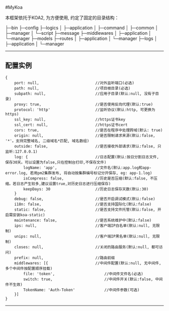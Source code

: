 #MyKoa

本框架依托于KOA2, 为方便使用, 约定了固定的目录结构：

├─bin
├─config
├─logics
│  ├─application
│  ├─command
│  ├─common
│  ├─manager
│  └─script
├─message
├─middlewares
│  ├─application
│  └─manager
├─models
├─routes
│  ├─application
│  └─manager
├─logs
│  ├─application
│  └─manager

*****************************************************************
## 配置实例

```
{
    port: null,                         //对外监听端口(必选)
    path: null,                         //项目根目录(必选)
    subpath: null,                      //应用子目录(默认:null, 没有子目录)
    proxy: true,                        //是否使用反向代理(默认:true)
    protocol: 'http'                    //监听协议(默认:http, 可更换为https)
    ssl_key: null,                      //https证书key
    ssl_cert: null,                     //https证书cert
    cors: true,                         //是否在程序中处理跨域(默认: true)
    origin: null,                       //是否限制请求来源(默认:false, '*'。支持完整域名, 二级域名*匹配, 域名数组)
    outside: false,                     //是否接收外部请求(默认:false, 只监听:127.0.0.1)
    log: {                              //日志配置(默认:按日分割日志文件, 保存30天。可以设置为false,只在控制台打印,不保存文件)
        logName: 'app',                 //文件名(默认:app.log和app-error.log, 若用pm2集群发布, 将自动按集群编号标记分开保存, eg: app-1.log)
        isCompress: false,              //历史是否压缩(默认:false, 不压缩。若日志产生较多,建议设置true,对历史日志进行压缩保存)
        keepDays: 30                    //历史日志保存天数(默认:30)
    }
    debug: false,                       //是否开启调试模式(默认:false)
    i18n: false,                        //是否支持国际化(默认:false)
    static: false,                      //是否支持文件托管(默认:false, 开启需安装koa-static)
    maintenance: false,                 //是否系统维护中(默认:false)
    ips: null,                          //客户端IP白名单(默认:null, 无限制)
    unips: null,                        //客户端IP黑名单(默认:null, 无限制)
    closes: null,                       //关闭的路由服务(默认:null, 都可访问)
    prefix: null,                       //路由前缀
    middlewares: [{                     //中间件配置(默认:null, 无中间件, 多个中间件按配置顺序挂载)
        file: 'token',                      //中间件文件名(必选)
        switch: true,                       //中间件开关(默认:false, 中间件不生效)
        TokenName: 'Auth-Token'             //中间件参数(可选)
    }]
}
```

*******************************************************************************
